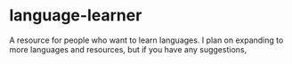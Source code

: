 # language-learner
 
 A resource for people who want to learn languages. I plan on expanding to more languages and resources, but if you have any suggestions, 